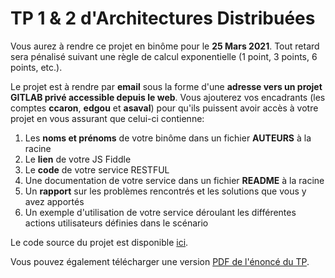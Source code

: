 # TP 1 & 2 d'Architectures Distribuées

Vous aurez à rendre ce projet en binôme pour le **25 Mars 2021**. 
Tout retard sera pénalisé suivant une règle de calcul exponentielle (1 point, 3 points, 6 points, etc.).

Le projet est à rendre par **email** sous la forme d'une **adresse vers un projet GITLAB privé accessible depuis le web**. 
Vous ajouterez vos encadrants (les comptes **ccaron**, **edgou** et **asaval**) pour qu'ils puissent avoir accès à votre projet en vous assurant que celui-ci contienne:
1. Les **noms et prénoms** de votre binôme dans un fichier **AUTEURS** à la racine
2. Le **lien** de votre JS Fiddle
3. Le **code** de votre service RESTFUL
4. Une documentation de votre service dans un fichier **README** à la racine
5. Un **rapport** sur les problèmes rencontrés et les solutions que vous y avez apportés
6. Un exemple d'utilisation de votre service déroulant les différentes actions utilisateurs définies dans le scénario

Le code source du projet est disponible [ici](ZOO_MANAGER).

Vous pouvez également télécharger une version [PDF de l'énoncé du TP](TP-RESTFUL.pdf).

